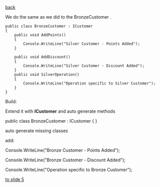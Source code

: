 [back](./page03.md)


We do the same as we did to the BronzeCustomer .


```charp
public class BronzeCustomer : ICustomer
{
    public void AddPoints()
    {
        Console.WriteLine("Silver Customer - Points Added");
    }

    public void AddDiscount()
    {
        Console.WriteLine("Silver Customer - Discount Added");
    }
    public void SilverOperation()
    {
        Console.WriteLine("Operation specific to Silver Customer");
    }
}
```


Build:


Extend it with **ICustomer** and auto generate methods

public class BronzeCustomer : ICustomer
{ }

auto generate missing classes

add:

Console.WriteLine("Bronze Customer - Points Added");

Console.WriteLine("Bronze Customer - Discount Added");

Console.WriteLine("Operation specific to Bronze Customer"); 



[to slide 5](./page05.md)
